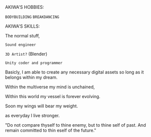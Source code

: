 


AKIWA'S HOBBIES:

``BODYBUILDING``
``BREAKDANCING``


AKIWA'S SKILLS:

The normal stuff,

``Sound engineer``

``3D Artist?`` (Blender)

``Unity coder and programmer``




Basicly, 
I am able to create any necessary digital 
assets so long as it belongs within my dream.

Within the multiverse my mind is unchained,
 
Within this world my vessel is forever evolving.

Soon my wings will bear my weight.

as everyday I live stronger. 






"Do not compare thyself to thine enemy,
 but to thine self of past.
And remain committed to thin eself of the future."


